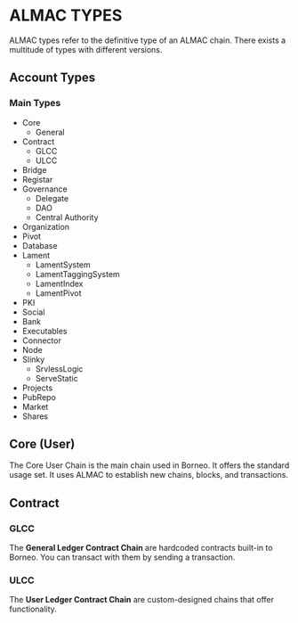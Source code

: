 # ALMAC TYPES

ALMAC types refer to the definitive type of an ALMAC chain. There exists a multitude of types with different versions.

## Account Types

### Main Types
- Core
  - General
- Contract
  - GLCC
  - ULCC
- Bridge
- Registar
- Governance
  - Delegate
  - DAO
  - Central Authority
- Organization
- Pivot
- Database
- Lament
  - LamentSystem
  - LamentTaggingSystem
  - LamentIndex
  - LamentPivot
- PKI
- Social
- Bank
- Executables
- Connector
- Node
- Slinky
  - SrvlessLogic
  - ServeStatic
- Projects
- PubRepo
- Market
- Shares

## Core (User)

The Core User Chain is the main chain used in Borneo. It offers the standard usage set. It uses ALMAC to establish new chains, blocks, and transactions.

## Contract

### GLCC

The **General Ledger Contract Chain** are hardcoded contracts built-in to Borneo. You can transact with them by sending a transaction.

### ULCC

The **User Ledger Contract Chain** are custom-designed chains that offer functionality.
